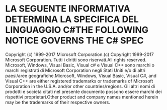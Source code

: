 <a name="the-following-notice-governs-the-c-spec"></a><span data-ttu-id="77e5b-101">LA SEGUENTE INFORMATIVA DETERMINA LA SPECIFICA DEL LINGUAGGIO C#</span><span class="sxs-lookup"><span data-stu-id="77e5b-101">THE FOLLOWING NOTICE GOVERNS THE C# SPEC</span></span>
=====

<span data-ttu-id="77e5b-102">Copyright (c) 1999-2017 Microsoft Corporation.</span><span class="sxs-lookup"><span data-stu-id="77e5b-102">(c) Copyright 1999-2017 Microsoft Corporation.</span></span> <span data-ttu-id="77e5b-103">Tutti i diritti sono riservati.</span><span class="sxs-lookup"><span data-stu-id="77e5b-103">All rights reserved.</span></span>
<span data-ttu-id="77e5b-104">Microsoft, Windows, Visual Basic, Visual c# e Visual C++ sono marchi o marchi registrati di Microsoft Corporation negli Stati Uniti e/o di altri paesi/aree geografiche.</span><span class="sxs-lookup"><span data-stu-id="77e5b-104">Microsoft, Windows, Visual Basic, Visual C#, and Visual C++ are either registered trademarks or trademarks of Microsoft Corporation in the U.S.A. and/or other countries/regions.</span></span>
<span data-ttu-id="77e5b-105">Gli altri nomi di prodotti e società citati nel presente documento possono essere marchi dei rispettivi proprietari.</span><span class="sxs-lookup"><span data-stu-id="77e5b-105">Other product and company names mentioned herein may be the trademarks of their respective owners.</span></span>
